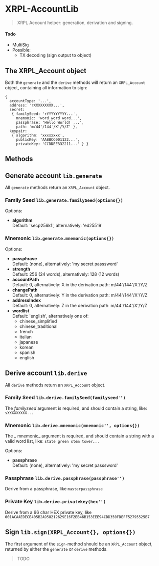 # XRPL-AccountLib

> XRPL Account helper: generation, derivation and signing.

#### Todo

  - MultiSig
  - Possible: 
    - TX decoding (sign output to object)

## The XRPL_Account object

Both the `generate` and the `derive` methods will return an `XRPL_Account` object, containing all information to sign:

```
{
  accountType: '...',
  address: 'rXXXXXXXXX...',
  secret: 
   { familySeed: 'rYYYYYYYYY...',
     mnemonic: 'word word word...',
     passphrase: 'Hello World! ...',
     path: 'm/44'/144'/X'/Y/Z' },
  keypair: 
   { algorithm: 'xxxxxxxx',
     publicKey: 'AABBCC001122...',
     privateKey: 'CCDDEE332211...' } }

```

## Methods

## Generate account `lib.generate`

All `generate` methods return an `XRPL_Account` object.

### Family Seed `lib.generate.familySeed(options{})`

Options:
	
- **algorithm**  
  Default: 'secp256k1', alternatively: 'ed25519'


### Mnemonic `lib.generate.mnemonic(options{})`

Options:

- **passphrase**  
  Default: (none), alternatively: 'my secret passsword'
- **strength**  
  Default: 256 (24 words), alternatively: 128 (12 words)
- **accountPath**  
  Default: 0, alternatively: X in the derivation path: m/44'/144'/X'/Y/Z
- **changePath**  
  Default: 0, alternatively: Y in the derivation path: m/44'/144'/X'/Y/Z 
- **addressIndex**  
  Default: 0, alternatively: Z in the derivation path: m/44'/144'/X'/Y/Z
- **wordlist**  
  Default: 'english', alternatively one of:  
    - chinese_simplified
    - chinese_traditional
    - french
    - italian
    - japanese
    - korean
    - spanish
    - english

## Derive account `lib.derive`

All `derive` methods return an `XRPL_Account` object.

### Family Seed `lib.derive.familySeed(familyseed'')`

The _familyseed_ argument is required, and should contain a string, like: `sXXXXXXXXX...`

### Mnemonic `lib.derive.mnemonic(mnemonic'', options{})`

The _ mnemonic_ argument is required, and should contain a string with a valid word list, like: `state green stem tower...`

Options:
	
- **passphrase**  
  Default: (none), alternatively: 'my secret passsword'


### Passphrase `lib.derive.passphrase(passphrase'')`

Derive from a passphrase, like `masterpassphrase`

### Private Key `lib.derive.privatekey(hex'')`

Derive from a 66 char HEX private key, like `001ACAAEDECE405B2A958212629E16F2EB46B153EEE94CDD350FDEFF52795525B7`

## Sign `lib.sign(XRPL_Account{}, options{})`

The first argument of the `sign`-method should be an `XRPL_Account` object, returned by either 
the `generate` or `derive` methods.

> TODO